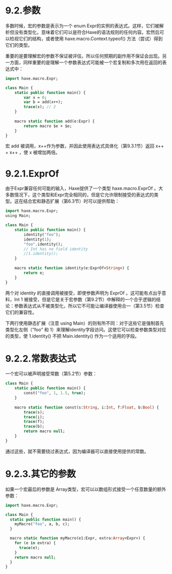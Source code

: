 # 9.2.参数

多数时候，宏的参数是表示为一个 enum Expr的实例的表达式。这样，它们被解析但没有类型化，意味着它们可以是符合Haxe的语法规则的任何内容。宏然后可以检视它们的结构，或者使用 haxe.macro.Context.typeof() 方法（尝试）得到它们的类型。

重要的是要理解宏的参数不保证被评估，所以任何预期的副作用不保证会出现。另一方面，同样重要的是理解一个参数表达式可能被一个宏复制和多次用在返回的表达式中：

```haxe
import haxe.macro.Expr; 

class Main { 
    static public function main() { 
        var x = 0; 
        var b = add(x++); 
        trace(x); // 2 
    }
    
    macro static function add(e:Expr) { 
        return macro $e + $e; 
    } 
} 
```

宏 add 被调用，x++作为参数，并因此使用表达式具体化（第9.3.1节）返回 x++ + x++ ，使 x 被增加两倍。



# 9.2.1.ExprOf

由于Expr兼容任何可能的输入，Haxe提供了一个类型 haxe.macro.ExprOf 。大多数情况下，这个类型和Expr完全相同的，但是它允许限制接受的表达式的类型。这在结合宏和静态扩展（第6.3节）时可以提供帮助：

```haxe
import haxe.macro.Expr; 
using Main; 

class Main { 
    static public function main() { 
        identity("foo"); 
        identity(1); 
        "foo".identity(); 
        // Int has no field identity 
        //1.identity(); 
    } 
    
    macro static function identity(e:ExprOf<String>) { 
        return e; 
    } 
} 
```

两个对 identity 的直接调用被接受，即使参数声明为 ExprOf 。这可能有点出乎意料，Int 1 被接受，但是它是关于宏参数（第9.2节）中解释的一个合乎逻辑的结论：参数表达式从不被类型化，所以它不可能让编译器使用合一（第3.5节）检查它们的兼容性。

下两行使用静态扩展（注意 using Main）的则有所不同：对于这些它是强制首先类型化左侧（“foo” 和 1）来理解identity字段访问。这使它可以检查参数类型对应的类型，使 1.identity() 不把 Main.identity() 作为一个适用的字段。



# 9.2.2.常数表达式

一个宏可以被声明接受常数（第5.2节）参数：

```haxe
class Main {
    static public function main() { 
        const("foo", 1, 1.5, true); 
    }
    
    macro static function const(s:String, i:Int, f:Float, b:Bool) { 
        trace(s); 
        trace(i); 
        trace(f); 
        trace(b); 
        return macro null;
    } 
} 
```

通过这些，就不需要绕过表达式，因为编译器可以直接使用提供的常数。



# 9.2.3.其它的参数

如果一个宏最后的参数是 Array类型，宏可以以数组形式接受一个任意数量的额外参数：

```haxe
import haxe.macro.Expr;

class Main {
  static public function main() {
    myMacro("foo", a, b, c);
  }

  macro static function myMacro(e1:Expr, extra:Array<Expr>) {
    for (e in extra) {
      trace(e);
    }
    return macro null;
  }
}
```

